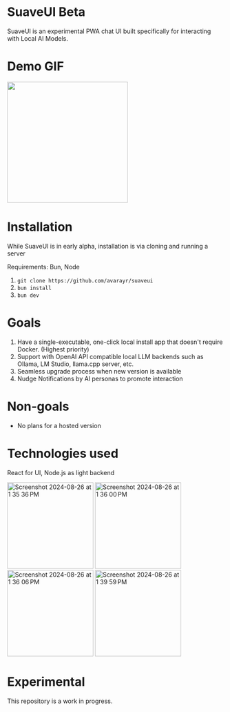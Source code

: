 # SuaveUI Beta

SuaveUI is an experimental PWA chat UI built specifically for interacting with Local AI Models.

# Demo GIF

<img width="280" src="https://github.com/user-attachments/assets/3447806f-c05a-4d38-a5dd-94f1fda7d6a6" />


# Installation

While SuaveUI is in early alpha, installation is via cloning and running a server

Requirements: Bun, Node

1. `git clone https://github.com/avarayr/suaveui`
2. `bun install`
3. `bun dev`

# Goals

1. Have a single-executable, one-click local install app that doesn't require Docker. (Highest priority)
2. Support with OpenAI API compatible local LLM backends such as Ollama, LM Studio, llama.cpp server, etc.
3. Seamless upgrade process when new version is available
4. Nudge Notifications by AI personas to promote interaction

# Non-goals

* No plans for a hosted version



# Technologies used

React for UI, Node.js as light backend

<img width="200" alt="Screenshot 2024-08-26 at 1 35 36 PM" src="https://github.com/user-attachments/assets/2d534357-439e-4932-8829-a831d3599f4d">
<img width="200" alt="Screenshot 2024-08-26 at 1 36 00 PM" src="https://github.com/user-attachments/assets/98f67aff-6558-4d9b-af2f-83ebe03bd66b">
<img width="200" alt="Screenshot 2024-08-26 at 1 36 06 PM" src="https://github.com/user-attachments/assets/43d1ca46-b6c1-44ca-a14a-24b71d02da97">
<img width="200" alt="Screenshot 2024-08-26 at 1 39 59 PM" src="https://github.com/user-attachments/assets/b82f69aa-eac9-4eb0-8c84-55c15f367c00">

# Experimental

This repository is a work in progress.
